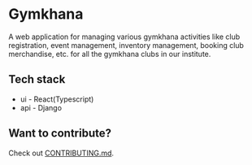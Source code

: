 # Gymkhana

A web application for managing various gymkhana activities like club
registration, event management, inventory management, booking club
merchandise, etc. for all the gymkhana clubs in our institute.


## Tech stack
- ui - React(Typescript)
- api - Django

## Want to contribute?
Check out [CONTRIBUTING.md](CONTRIBUTING.md).
